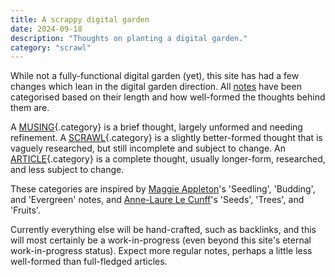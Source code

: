 ```yaml
---
title: A scrappy digital garden
date: 2024-09-18
description: "Thoughts on planting a digital garden."
category: "scrawl"
---
```


While not a fully-functional digital garden (yet), this site has had a few changes which lean in the digital garden direction. All [notes](/notes) have been categorised based on their length and how well-formed the thoughts behind them are.

A [MUSING](/notes/musings){.category} is a brief thought, largely unformed and needing refinement. A [SCRAWL](/notes/scrawls){.category} is a slightly better-formed thought that is vaguely researched, but still incomplete and subject to change. An [ARTICLE](/notes/articles){.category} is a complete thought, usually longer-form, researched, and less subject to change.

These categories are inspired by [Maggie Appleton](https://maggieappleton.com/garden-history)'s 'Seedling', 'Budding', and 'Evergreen' notes, and [Anne-Laure Le Cunff](https://www.mentalnodes.com/a-gardening-guide-for-your-mind)'s 'Seeds', 'Trees', and 'Fruits'. 

Currently everything else will be hand-crafted, such as backlinks, and this will most certainly be a work-in-progress (even beyond this site's eternal work-in-progress status). Expect more regular notes, perhaps a little less well-formed than full-fledged articles.
